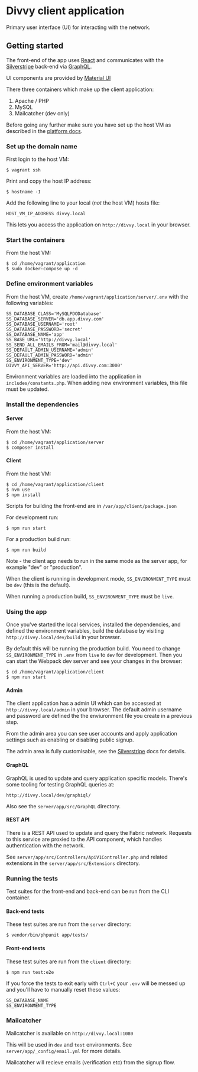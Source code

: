 # Divvy client application

Primary user interface (UI) for interacting with the network.

## Getting started

The front-end of the app uses [React](https://reactjs.org/) and
communicates with the [Silverstripe](https://www.silverstripe.org/)
back-end via [GraphQL](https://graphql.org/).

UI components are provided by [Material UI](https://material-ui.com/)

There three containers which make up the client application:

1. Apache / PHP
2. MySQL
3. Mailcatcher (dev only)

Before going any further make sure you have set up the host VM as described in
the [platform docs](https://github.com/flashbackzoo/divvy).

### Set up the domain name

First login to the host VM:

```
$ vagrant ssh
```

Print and copy the host IP address:

```
$ hostname -I
```

Add the following line to your local (*not* the host VM) hosts file:

```
HOST_VM_IP_ADDRESS divvy.local
```

This lets you access the application on `http://divvy.local` in your browser.

### Start the containers

From the host VM:

```
$ cd /home/vagrant/application
$ sudo docker-compose up -d
```

### Define environment variables

From the host VM, create `/home/vagrant/application/server/.env` with
the following variables:

```
SS_DATABASE_CLASS='MySQLPDODatabase'
SS_DATABASE_SERVER='db.app.divvy.com'
SS_DATABASE_USERNAME='root'
SS_DATABASE_PASSWORD='secret'
SS_DATABASE_NAME='app'
SS_BASE_URL='http://divvy.local'
SS_SEND_ALL_EMAILS_FROM='mail@divvy.local'
SS_DEFAULT_ADMIN_USERNAME='admin'
SS_DEFAULT_ADMIN_PASSWORD='admin'
SS_ENVIRONMENT_TYPE='dev'
DIVVY_API_SERVER='http://api.divvy.com:3000'
```

Environment variables are loaded into the application in
`includes/constants.php`. When adding new environment variables, this file
must be updated.

### Install the dependencies

#### Server

From the host VM:

```
$ cd /home/vagrant/application/server
$ composer install
```

#### Client

From the host VM:

```
$ cd /home/vagrant/application/client
$ nvm use
$ npm install
```

Scripts for building the front-end are in `/var/app/client/package.json`

For development run:

```
$ npm run start
```

For a production build run:

```
$ npm run build
```

Note - the client app needs to run in the same mode as the server app, for
example "dev" or "production".

When the client is running in development mode, `SS_ENVIRONMENT_TYPE` must be
`dev` (this is the default).

When running a production build, `SS_ENVIRONMENT_TYPE` must be `live`.

### Using the app

Once you've started the local services, installed the dependencies, and
defined the environment variables, build the database by visiting
`http://divvy.local/dev/build` in your browser.

By default this will be running the production build. You need to change
`SS_ENVIRONMENT_TYPE` in `.env` from `live` to `dev` for development.
Then you can start the Webpack dev server and see your changes
in the browser:

```
$ cd /home/vagrant/application/client
$ npm run start
```

#### Admin

The client application has a admin UI which can be accessed at
`http://divvy.local/admin` in your browser. The default admin username and
password are defined the the enviuronment file you create in a previous step.

From the admin area you can see user accounts and apply application settings
such as enabling or disabling public signup.

The admin area is fully customisable, see the
[Silverstripe](https://docs.silverstripe.org/en/4/) docs for details.

#### GraphQL

GraphQL is used to update and query application specific models. There's some
tooling for testing GraphQL queries at:

```
http://divvy.local/dev/graphiql/
```

Also see the `server/app/src/GraphQL` directory.

#### REST API

There is a REST API used to update and query the Fabric network. Requests to
this service are proxied to the API component, which handles authentication
with the network.

See `server/app/src/Controllers/ApiV1Controller.php` and related extensions in
the `server/app/src/Extensions` directory.

### Running the tests

Test suites for the front-end and back-end can be run from the CLI container.

#### Back-end tests

These test suites are run from the `server` directory:

```
$ vendor/bin/phpunit app/tests/
```

#### Front-end tests

These test suites are run from the `client` directory:

```
$ npm run test:e2e
```

If you force the tests to exit early with `Ctrl+C` your `.env` will be messed
up and you'll have to manually reset these values:

```
SS_DATABASE_NAME
SS_ENVIRONMENT_TYPE
```

### Mailcatcher

Mailcatcher is available on `http://divvy.local:1080`

This will be used in `dev` and `test` environments.
See `server/app/_config/email.yml` for more details.

Mailcatcher will recieve emails (verification etc) from the signup flow.
